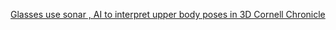 [Glasses use sonar , AI to interpret upper body poses in 3D   Cornell Chronicle](https://qi.tc/qi/118492)